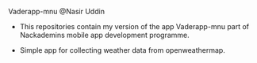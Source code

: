 Vaderapp-mnu
@Nasir Uddin
- This repositories contain my version of the app Vaderapp-mnu part of Nackademins mobile app development programme.

- Simple app for collecting weather data from openweathermap.
